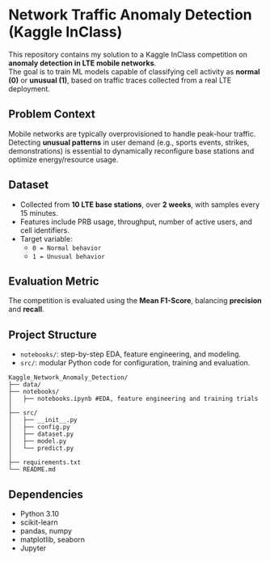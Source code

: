 # Network Traffic Anomaly Detection (Kaggle InClass)

This repository contains my solution to a Kaggle InClass competition on **anomaly detection in LTE mobile networks**.  
The goal is to train ML models capable of classifying cell activity as **normal (0)** or **unusual (1)**, based on traffic traces collected from a real LTE deployment.  

## Problem Context
Mobile networks are typically overprovisioned to handle peak-hour traffic. Detecting **unusual patterns** in user demand (e.g., sports events, strikes, demonstrations) is essential to dynamically reconfigure base stations and optimize energy/resource usage.

## Dataset
- Collected from **10 LTE base stations**, over **2 weeks**, with samples every 15 minutes.  
- Features include PRB usage, throughput, number of active users, and cell identifiers.  
- Target variable:  
  - `0 = Normal behavior`  
  - `1 = Unusual behavior`  

## Evaluation Metric
The competition is evaluated using the **Mean F1-Score**, balancing **precision** and **recall**.  

## Project Structure
- `notebooks/`: step-by-step EDA, feature engineering, and modeling.  
- `src/`: modular Python code for configuration, training and evaluation.

````
Kaggle_Network_Anomaly_Detection/
├── data/                   
├── notebooks/               
│   ├── notebooks.ipynb #EDA, feature engineering and training trials
│   
├── src/                     
│   ├── __init__.py
│   ├── config.py      
│   ├── dataset.py
│   ├── model.py            
│   └── predict.py
│              
├── requirements.txt          
└── README.md                 
````

## Dependencies
- Python 3.10  
- scikit-learn  
- pandas, numpy  
- matplotlib, seaborn  
- Jupyter 

 
